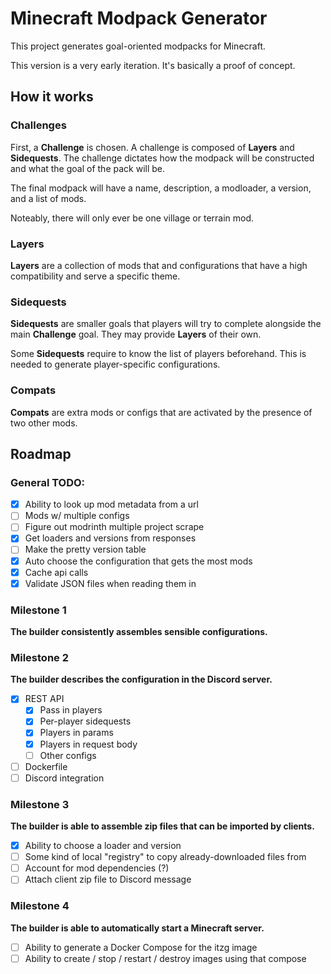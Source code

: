 # Minecraft Modpack Generator

This project generates goal-oriented modpacks for Minecraft.

This version is a very early iteration. It's basically a proof of concept.

## How it works
### Challenges
First, a **Challenge** is chosen. A challenge is composed of **Layers** and **Sidequests**.
The challenge dictates how the modpack will be constructed and what the goal of the pack will be.

The final modpack will have a name, description, a modloader, a version, and a list of mods.

Noteably, there will only ever be one village or terrain mod.

### Layers
**Layers** are a collection of mods that and configurations that have a high compatibility and serve a specific theme.

### Sidequests
**Sidequests** are smaller goals that players will try to complete alongside the main **Challenge** goal.
They may provide **Layers** of their own.

Some **Sidequests** require to know the list of players beforehand.
This is needed to generate player-specific configurations.

### Compats
**Compats** are extra mods or configs that are activated by the presence of two other mods.

## Roadmap

### General TODO:
- [x] Ability to look up mod metadata from a url
- [ ] Mods w/ multiple configs
- [ ] Figure out modrinth multiple project scrape
- [x] Get loaders and versions from responses
- [ ] Make the pretty version table
- [x] Auto choose the configuration that gets the most mods
- [x] Cache api calls
- [x] Validate JSON files when reading them in

### Milestone 1
**The builder consistently assembles sensible configurations.**

### Milestone 2
**The builder describes the configuration in the Discord server.**
- [x] REST API
  - [x] Pass in players
  - [x] Per-player sidequests
  - [x] Players in params
  - [x] Players in request body
  - [ ] Other configs
- [ ] Dockerfile
- [ ] Discord integration

### Milestone 3
**The builder is able to assemble zip files that can be imported by clients.**
- [x] Ability to choose a loader and version
- [ ] Some kind of local "registry" to copy already-downloaded files from
- [ ] Account for mod dependencies (?)
- [ ] Attach client zip file to Discord message

### Milestone 4
**The builder is able to automatically start a Minecraft server.**
- [ ] Ability to generate a Docker Compose for the itzg image
- [ ] Ability to create / stop / restart / destroy images using that compose
